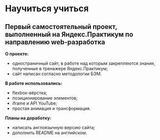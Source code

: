 # Научиться учиться
## Первый самостоятельный проект, выполненный на Яндекс.Практикум по направлению web-разработка

**О проекте:**
* одностраничный сайт, в работе над которым закрепляются знания, полученные в тренажере Яндекс.Практикум;
* сайт написан согласно методологии БЭМ.

**В работе использовались:**
* flexbox-вёрстка;
* позиционирование элементов;
* iframe и API YouTube;
* простая анимация и трансформация.
  
**Планы на доработку:**
* написать англоязычную версию сайта;
* дополнить README на английском.



